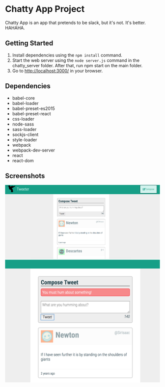 # Chatty App Project

Chatty App is an app that pretends to be slack, but it's not. It's better. HAHAHA.

## Getting Started

1. Install dependencies using the `npm install` command.
2. Start the web server using the `node server.js` command in the chatty_server folder. After that, run npm start on the main folder.
3. Go to <http://localhost:3000/> in your browser.

## Dependencies

- babel-core
- babel-loader
- babel-preset-es2015
- babel-preset-react
- css-loader
- node-sass
- sass-loader
- sockjs-client
- style-loader
- webpack
- webpack-dev-server
- react
- react-dom

## Screenshots

!['Screenshot of main app'](https://github.com/LYunZhi/tweeter/blob/master/docs/tweet-main.png?raw=true)
!['Screenshot of when error comes up'](https://github.com/LYunZhi/tweeter/blob/master/docs/tweet-error.png?raw=true)